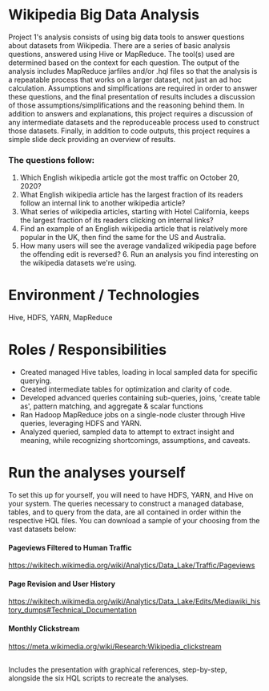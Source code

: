 
# Wikipedia Big Data Analysis

Project 1's analysis consists of using big data tools to answer questions about datasets from Wikipedia. There are a series of basic analysis questions, answered using Hive or MapReduce. The tool(s) used are determined based on the context for each question. The output of the analysis includes MapReduce jarfiles and/or .hql files so that the analysis is a repeatable process that works on a larger dataset, not just an ad hoc calculation. Assumptions and simplfications are required in order to answer these questions, and the final presentation of results includes a discussion of those assumptions/simplifications and the reasoning behind them. In addition to answers and explanations, this project requires a discussion of any intermediate datasets and the reproduceable process used to construct those datasets. Finally, in addition to code outputs, this project requires a simple slide deck providing an overview of results. 

### The questions follow: 
1. Which English wikipedia article got the most traffic on October 20, 2020? 
2. What English wikipedia article has the largest fraction of its readers follow an internal link to another wikipedia article? 
3. What series of wikipedia articles, starting with Hotel California, keeps the largest fraction of its readers clicking on internal links? 
4. Find an example of an English wikipedia article that is relatively more popular in the UK, then find the same for the US and Australia. 
5. How many users will see the average vandalized wikipedia page before the offending edit is reversed? 6. Run an analysis you find interesting on the wikipedia datasets we're using.

# Environment / Technologies 
 Hive, HDFS, YARN, MapReduce
 
# Roles / Responsibilities 
* Created managed Hive tables, loading in local sampled data for specific querying.
* Created intermediate tables for optimization and clarity of code.
* Developed advanced queries containing sub-queries, joins, 'create table as', pattern matching, and aggregate & scalar functions
* Ran Hadoop MapReduce jobs on a single-node cluster through Hive queries, leveraging HDFS and YARN.
* Analyzed queried, sampled data to attempt to extract insight and meaning, while recognizing shortcomings, assumptions, and caveats.

# Run the analyses yourself
To set this up for yourself, you will need to have HDFS, YARN, and Hive on your system. The queries necessary to construct a managed database, tables, and to query from the data, are all contained in order within the respective HQL files. You can download a sample of your choosing from the vast datasets below:


#### Pageviews Filtered to Human Traffic
https://wikitech.wikimedia.org/wiki/Analytics/Data_Lake/Traffic/Pageviews
#### Page Revision and User History
https://wikitech.wikimedia.org/wiki/Analytics/Data_Lake/Edits/Mediawiki_history_dumps#Technical_Documentation
#### Monthly Clickstream
https://meta.wikimedia.org/wiki/Research:Wikipedia_clickstream

##

Includes the presentation with graphical references, step-by-step, alongside the six HQL scripts to recreate the analyses.
